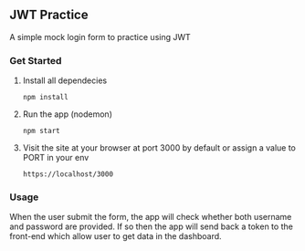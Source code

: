 ## JWT Practice
A simple mock login form to practice using JWT

### Get Started
1. Install all dependecies
   ```
   npm install
   ```
2. Run the app (nodemon)
    ```
    npm start
    ```
3. Visit the site at your browser at port 3000 by default or assign a value to PORT in your env
   ```
   https://localhost/3000
   ```

### Usage
When the user submit the form, the app will check whether both username and password are provided. If so then the app will send back a token to the front-end which allow user to get data in the dashboard.